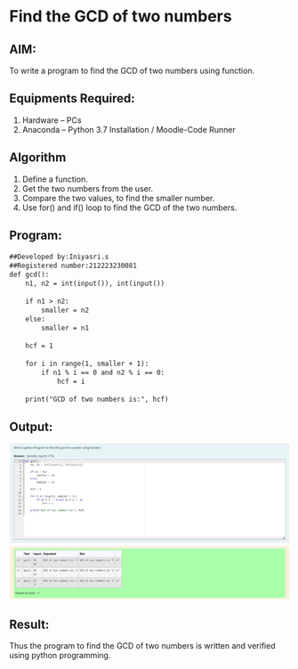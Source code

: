 # Find the GCD of two numbers

## AIM:
To write a program to find the GCD of two numbers using function.

## Equipments Required:
1. Hardware – PCs
2. Anaconda – Python 3.7 Installation / Moodle-Code Runner

## Algorithm
1. Define a function.
2. Get the two numbers from the user.
3. Compare the two values, to find the smaller number.
4. Use for() and if() loop to find the GCD of the two numbers.

## Program:
```
##Developed by:Iniyasri.s
##Registered number:212223230081
def gcd():
    n1, n2 = int(input()), int(input())

    if n1 > n2:
        smaller = n2
    else:
        smaller = n1

    hcf = 1

    for i in range(1, smaller + 1):
        if n1 % i == 0 and n2 % i == 0:
            hcf = i

    print("GCD of two numbers is:", hcf)

```

## Output:
![alt text](<WhatsApp Image 2024-04-09 at 5.57.11 PM.jpeg>)


## Result:
Thus the program to find the GCD of two numbers is written and verified using python programming.
